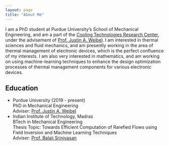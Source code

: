 ```yaml
---
layout: page
title: "About Me"
---
```


I am a PhD student at Purdue University’s School of Mechanical Engineering, and am a part of the [Cooling Technologies Research Center](https://engineering.purdue.edu/CTRC/research/index.php), under the advisement of [Prof. Justin A. Weibel](https://engineering.purdue.edu/ME/People/ptProfile?resource_id=78578). I am interested in thermal sciences and fluid mechanics, and am presently working in the area of thermal management of electronic devices, which is the perfect confluence of my interests. I am also very interested in mathematics, and am working on using machine-learning techniques to enhance the design optimization processes of thermal management components for various electronic devices.

## Education
- Purdue University (2019 - present)\
  PhD in Mechanical Engineering\
  Adviser: [Prof. Justin A. Weibel](https://engineering.purdue.edu/ME/People/ptProfile?resource_id=78578)
- Indian Institute of Technology, Madras\
  BTech in Mechanical Engineering\
  Thesis Topic: Towards Efficient Computation of Rarefied Flows using Field Inversion and Machine Learning Techniques\
  Adviser: [Prof. Balaji Srinivasan](https://mech.iitm.ac.in/meiitm/personnal/dr-balaji-srinivasan/)



